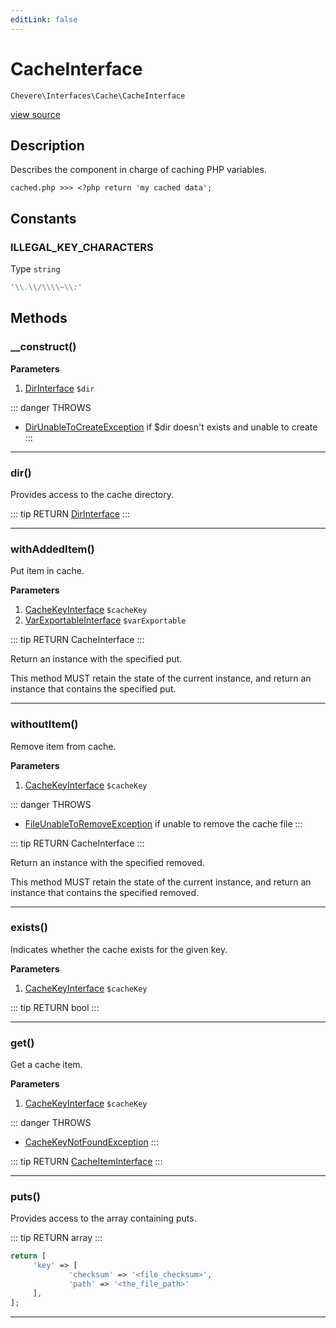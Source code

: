 ```yaml
---
editLink: false
---
```


# CacheInterface

`Chevere\Interfaces\Cache\CacheInterface`

[view source](https://github.com/chevere/chevere/blob/master/interfaces/Cache/CacheInterface.php)

## Description

Describes the component in charge of caching PHP variables.

`cached.php >>> <?php return 'my cached data';`

## Constants

### ILLEGAL_KEY_CHARACTERS

Type `string`

```php
'\\.\\/\\\\~\\:'
```

## Methods

### __construct()

**Parameters**

1. [DirInterface](../Filesystem/DirInterface.md) `$dir`

::: danger THROWS
- [DirUnableToCreateException](../../Exceptions/Filesystem/DirUnableToCreateException.md)
if $dir doesn't exists and unable to create
:::

---

### dir()

Provides access to the cache directory.

::: tip RETURN
[DirInterface](../Filesystem/DirInterface.md)
:::

---

### withAddedItem()

Put item in cache.

**Parameters**

1. [CacheKeyInterface](./CacheKeyInterface.md) `$cacheKey`
2. [VarExportableInterface](../VarExportable/VarExportableInterface.md) `$varExportable`

::: tip RETURN
CacheInterface
:::

Return an instance with the specified put.

This method MUST retain the state of the current instance, and return
an instance that contains the specified put.

---

### withoutItem()

Remove item from cache.

**Parameters**

1. [CacheKeyInterface](./CacheKeyInterface.md) `$cacheKey`

::: danger THROWS
- [FileUnableToRemoveException](../../Exceptions/Filesystem/FileUnableToRemoveException.md)
if unable to remove the cache file
:::

::: tip RETURN
CacheInterface
:::

Return an instance with the specified removed.

This method MUST retain the state of the current instance, and return
an instance that contains the specified removed.

---

### exists()

Indicates whether the cache exists for the given key.

**Parameters**

1. [CacheKeyInterface](./CacheKeyInterface.md) `$cacheKey`

::: tip RETURN
bool
:::

---

### get()

Get a cache item.

**Parameters**

1. [CacheKeyInterface](./CacheKeyInterface.md) `$cacheKey`

::: danger THROWS
- [CacheKeyNotFoundException](../../Exceptions/Cache/CacheKeyNotFoundException.md)
:::

::: tip RETURN
[CacheItemInterface](./CacheItemInterface.md)
:::

---

### puts()

Provides access to the array containing puts.

::: tip RETURN
array
:::

```php
return [
     'key' => [
             'checksum' => '<file_checksum>',
             'path' => '<the_file_path>'
     ],
];
```

---
